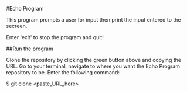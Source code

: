 #Echo Program

This program prompts a user for input then print the input entered to the secreen.

Enter 'exit' to stop the program and quit!

##Run the program

Clone the repository by clicking the green button above and copying the URL. Go to your terminal, navigate to where you want the Echo Program repository to be. Enter the following command:

$ git clone <paste_URL_here>

